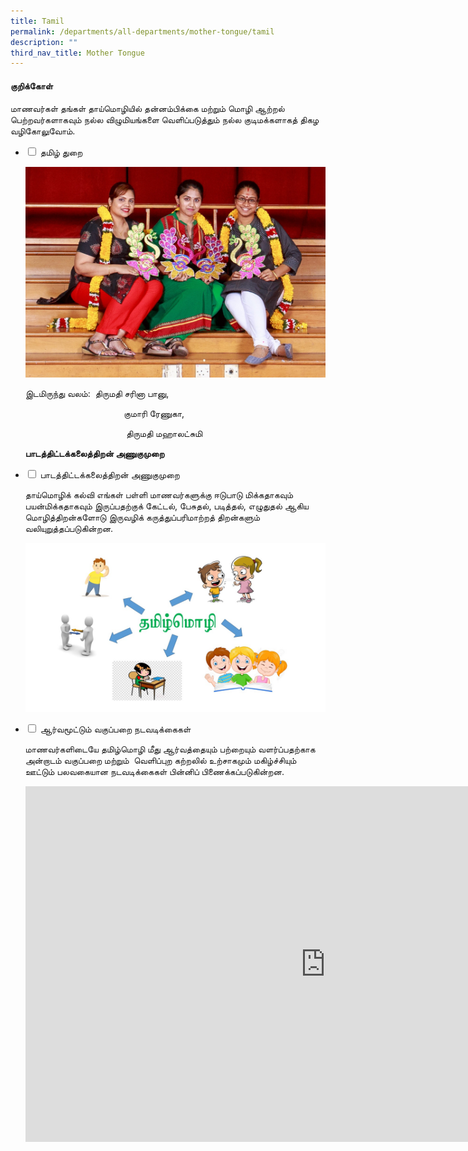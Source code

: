```yaml
---
title: Tamil
permalink: /departments/all-departments/mother-tongue/tamil
description: ""
third_nav_title: Mother Tongue
---
```

#### குறிக்கோள்

மாணவர்கள் தங்கள் தாய்மொழியில் தன்னம்பிக்கை மற்றும் மொழி ஆற்றல் பெற்றவர்களாகவும் நல்ல விழுமியங்களை வெளிப்படுத்தும் நல்ல குடிமக்களாகத் திகழ வழிகோலுவோம்.

<ul class="jekyllcodex_accordion">
  <li>
    <input id="accordion1" type="checkbox">
    <label for="accordion1">தமிழ் துறை</label>
    <div>
      <p><img alt="" src="/images/tamil1.jpg"></p>
<p>இடமிருந்து வலம்:&nbsp; திருமதி சரினா பானு,</p>
<p>&nbsp;&nbsp; &nbsp;&nbsp;&nbsp; &nbsp;&nbsp;&nbsp; &nbsp;&nbsp;&nbsp; &nbsp;&nbsp;&nbsp; &nbsp;&nbsp;&nbsp; &nbsp;&nbsp;&nbsp; &nbsp;&nbsp;&nbsp; &nbsp;&nbsp;&nbsp; &nbsp;&nbsp;&nbsp; &nbsp;குமாரி ரேணுகா,</p>
<p>&nbsp;&nbsp; &nbsp;&nbsp;&nbsp; &nbsp;&nbsp;&nbsp; &nbsp;&nbsp;&nbsp; &nbsp;&nbsp;&nbsp; &nbsp;&nbsp;&nbsp; &nbsp;&nbsp;&nbsp; &nbsp;&nbsp;&nbsp; &nbsp;&nbsp;&nbsp; &nbsp;&nbsp;&nbsp; &nbsp;&nbsp;திருமதி மஹாலட்சுமி</p>
<p><strong>பாடத்திட்டக்கலைத்திறன் அணுகுமுறை</strong></p>
    </div>
	</li>
	<li>
    <input id="accordion2" type="checkbox">
    <label for="accordion2">பாடத்திட்டக்கலைத்திறன் அணுகுமுறை</label>
    <div>
      <p>தாய்மொழிக் கல்வி எங்கள் பள்ளி மாணவர்களுக்கு ஈடுபாடு மிக்கதாகவும் பயன்மிக்கதாகவும் இருப்பதற்குக் கேட்டல், பேசுதல், படித்தல், எழுதுதல் ஆகிய மொழித்திறன்களோடு இருவழிக் கருத்துப்பரிமாற்றத் திறன்களும் வலியுறுத்தப்படுகின்றன.</p>
<p><img alt="" src="/images/tamil02.jpg"></p>
    </div>
	</li> 
	<li>
    <input id="accordion3" type="checkbox">
    <label for="accordion3">ஆர்வமூட்டும் வகுப்பறை நடவடிக்கைகள்</label>
    <div>
      <p>மாணவர்களிடையே தமிழ்மொழி மீது ஆர்வத்தையும் பற்றையும் வளர்ப்பதற்காக அன்றாடம் வகுப்பறை மற்றும்&nbsp; வெளிப்புற கற்றலில் உற்சாகமும் மகிழ்ச்சியும் ஊட்டும் பலவகையான நடவடிக்கைகள் பின்னிப் பிணைக்கப்படுகின்றன.</p>
<iframe allowfullscreen="true" height="569" width="960" frameborder="0" src="https://docs.google.com/presentation/d/e/2PACX-1vThHNlg1rCOinEtx9ny0sM4KQRALNwDvsLQ74pj1_xCZ1JkEe34xVol5pXBiuMU5hp4CRDvjNODK3ct/embed?start=false&amp;loop=false&amp;delayms=10000"></iframe>
    </div>
	</li> 
</ul>